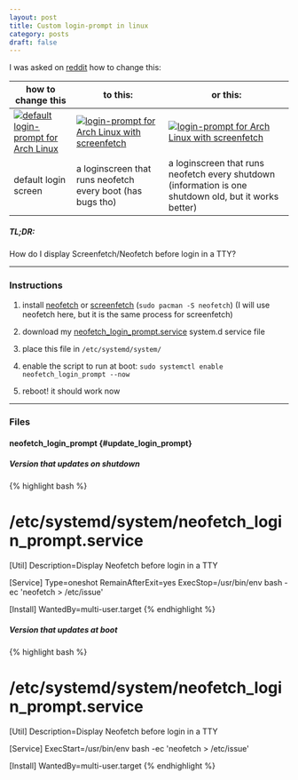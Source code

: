```yaml
---
layout: post
title: Custom login-prompt in linux
category: posts
draft: false
---
```


I was asked on [reddit](https://www.reddit.com/r/archlinux/comments/fc4vqs/removing_lightdm/) how to change this:

| how to change this | to this: | or this: |
|--------------------|----------|----------|
| [![default login-prompt for Arch Linux](https://i.imgur.com/lmKNzQn.png)](https://i.imgur.com/lmKNzQn.png) | [![login-prompt for Arch Linux with screenfetch](https://i.imgur.com/3BCKr8A.png)](https://i.imgur.com/3BCKr8A.png) | [![login-prompt for Arch Linux with screenfetch](https://i.imgur.com/bXuArnx.png)](https://i.imgur.com/bXuArnx.png) |
| default login screen | a loginscreen that runs neofetch every boot (has bugs tho) | a loginscreen that runs neofetch every shutdown (information is one shutdown old, but it works better)

##### TL;DR:

How do I display Screenfetch/Neofetch before login in a TTY?

---

### Instructions

1. install [neofetch](https://github.com/dylanaraps/neofetch) or [screenfetch](https://github.com/KittyKatt/screenFetch) (`sudo pacman -S neofetch`) (I will use neofetch here, but it is the same process for screenfetch)

2. download my [neofetch_login_prompt.service](#update_login_prompt) system.d service file

3. place this file in `/etc/systemd/system/`

4. enable the script to run at boot: `sudo systemctl enable neofetch_login_prompt --now`

5. reboot! it should work now

---

### Files

#### neofetch_login_prompt {#update_login_prompt}

##### Version that updates on shutdown

{% highlight bash %}
# /etc/systemd/system/neofetch_login_prompt.service
[Util]
Description=Display Neofetch before login in a TTY

[Service]
Type=oneshot
RemainAfterExit=yes
ExecStop=/usr/bin/env bash -ec 'neofetch > /etc/issue'

[Install]
WantedBy=multi-user.target
{% endhighlight %}

##### Version that updates at boot

{% highlight bash %}
# /etc/systemd/system/neofetch_login_prompt.service
[Util]
Description=Display Neofetch before login in a TTY

[Service]
ExecStart=/usr/bin/env bash -ec 'neofetch > /etc/issue'

[Install]
WantedBy=multi-user.target
{% endhighlight %}

